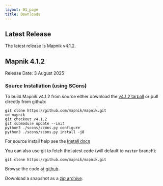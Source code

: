 ```yaml
---
layout: 01_page
title: Downloads
---
```


## Latest Release

The latest release is Mapnik v4.1.2.

## Mapnik 4.1.2

Release Date: 3 August 2025

### Source Installation (using SCons)

To build Mapnik v4.1.2 from source either download the [v4.1.2 tarball](https://github.com/mapnik/mapnik/releases/download/v4.1.2/mapnik-v4.1.2.tar.bz2) or pull directly from github:

    git clone https://github.com/mapnik/mapnik.git
    cd mapnik
    git checkout v4.1.2
    git submodule update --init
    python3 ./scons/scons.py configure
    python3 ./scons/scons.py install -j8

For source install help see the [Install docs](https://github.com/mapnik/mapnik/blob/v4.1.2/INSTALL.md)

You can also use git to fetch the latest code (will default to `master` branch):

    git clone https://github.com/mapnik/mapnik.git

Browse the code at [github](https://github.com/mapnik/mapnik).

Download a snapshot as a [zip archive](https://github.com/mapnik/mapnik/archive/master.zip).
